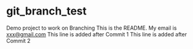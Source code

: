 # git_branch_test
Demo project to work on Branching
This is the README. My email is xxx@gmail.com
This line is added after Commit 1
This line is added after Commit 2
